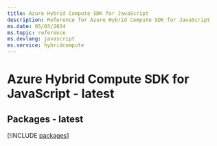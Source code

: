 ```yaml
---
title: Azure Hybrid Compute SDK for JavaScript
description: Reference for Azure Hybrid Compute SDK for JavaScript
ms.date: 05/03/2024
ms.topic: reference
ms.devlang: javascript
ms.service: hybridcompute
---
```

# Azure Hybrid Compute SDK for JavaScript - latest
## Packages - latest
[!INCLUDE [packages](hybrid-compute-index.md)]